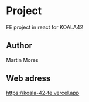 # Project 

FE project in react for KOALA42

## Author
    
Martin Mores

## Web adress

https://koala-42-fe.vercel.app
